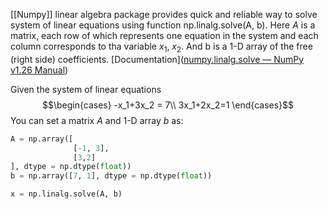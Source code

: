 [[Numpy]] linear algebra package provides quick and reliable way to solve system of linear equations using function np.linalg.solve(A, b). Here $A$ is a matrix, each row of which represents one equation in the system and each column corresponds to tha variable $x_{1}$, $x_{2}$. And b is a 1-D array of the free (right side) coefficients.
[Documentation]([numpy.linalg.solve — NumPy v1.26 Manual](https://numpy.org/doc/stable/reference/generated/numpy.linalg.solve.html)) 

Given the system of linear equations
$$\begin{cases}
-x_1+3x_2 = 7\\
3x_1+2x_2=1
\end{cases}$$
You can set a matrix $A$ and 1-D array $b$ as:
```Python
A = np.array([
			  [-1, 3],
			  [3,2]
], dtype = np.dtype(float))
b = np.array([7, 1], dtype = np.dtype(float))

x = np.linalg.solve(A, b)
```

